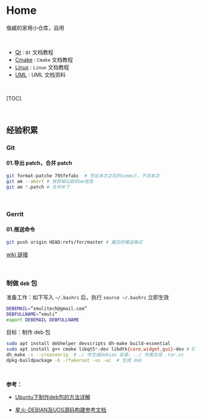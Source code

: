 # Home
偕臧的家用小仓库，自用

<br>

- [Qt](https://github.com/xmuli/CloudHome/tree/master/Qt) : `Qt` 文档教程
- [Cmake](https://github.com/xmuli/CloudHome/tree/master/cmake) : `Cmake` 文档教程
- [Linux](https://github.com/xmuli/CloudHome/tree/master/Linux) : `Linux` 文档教程
- [UML](https://github.com/xmuli/CloudHome/tree/master/UML) : UML 文档资料

<br>

[TOC]

<br>

## 经验积累

### Git

#### 01.导出 patch，合并 patch

```bash
git format-patche 795fefabc  # 导出本次之后的commit，不含本次
git am --abort # 放弃掉以前的am信息
git am *.patch # 合并补丁
```

<br>

### Gerrit

#### 01.推送命令

```bash
git push origin HEAD:refs/for/master # 最后的推送格式
```

[wiki 链接](https://wikidev.uniontech.com/index.php?title=Gerrit%E9%85%8D%E7%BD%AE%E5%8F%8A%E7%AE%80%E5%8D%95%E4%BD%BF%E7%94%A8)  

<br>

### 制做 `deb` 包

准备工作：如下写入 `~/.bashrc` 后，执行 `source ~/.bashrc` 立即生效

```bash
DEBEMAIL=”xmulitech@gmail.com”
DEBFULLNAME=”xmuli”
export DEBEMAIL DEBFULLNAME
```



目标：制作 deb 包

```bash
sudo apt install debhelper devscripts dh-make build-essential
sudo apt install g++ cmake libqt5*-dev libdtk{core,widget,gui}-dev # DTK 开发包
dh_make -s --createorig  # ./ 中生成debian 目录; ../ 外面生成 .tar.xz
dpkg-buildpackage -b -rfakeroot -us -uc  # 生成 deb
```

<br>

**参考：**

- [Ubuntu下制作deb包的方法详解](https://github.com/gatieme/AderXCoding/tree/master/system/tools/build_deb)

- [星火-DEBIAN及UOS源码构建参考文档](https://gitee.com/deepin-opensource/document/wikis/UOS%E5%8F%8ADEEPIN%E6%BA%90%E7%A0%81%E6%9E%84%E5%BB%BA%E5%8F%82%E8%80%83%E6%96%87%E6%A1%A3?sort_id=2710162)

<br>